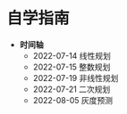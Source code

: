 <h1>自学指南</h1>

- **时间轴**  
    - 2022-07-14 线性规划
    - 2022-07-15 整数规划
    - 2022-07-19 非线性规划
    - 2022-07-21 二次规划
    - 2022-08-05 灰度预测